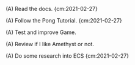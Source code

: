 (A) Read the docs. {cm:2021-02-27}

(A) Follow the Pong Tutorial. {cm:2021-02-27}

(A) Test and improve Game.

(A) Review if I like Amethyst or not.

(A) Do some research into ECS {cm:2021-02-27}